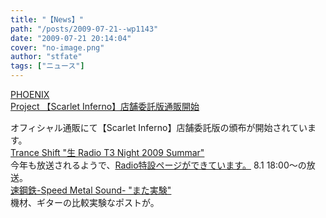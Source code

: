 ```yaml
---
title: "【News】"
path: "/posts/2009-07-21--wp1143"
date: "2009-07-21 20:14:04"
cover: "no-image.png"
author: "stfate"
tags: ["ニュース"]
---
```


<style type="text/css">
<!--
p {white-space: pre-wrap};
-->
</style>

<a class="topics" href="http://www.p-pr.info/" target="_blank">PHOENIX Project 【Scarlet Inferno】店舗委託版通販開始</a>
<div class="news">オフィシャル通販にて【Scarlet Inferno】店舗委託版の頒布が開始されています。</div>
<a class="topics" href="http://www.levolution.info/" target="_blank">Trance Shift "生 Radio T3 Night 2009 Summar"</a>
<div class="news">今年も放送されるようで、<a href="http://www.radio-t3.info/live2009summar/" target="_blank">Radio特設ページができています。</a>
8.1 18:00～の放送。</div>
<a class="topics" href="http://www.sm-sound.com/" target="_blank">速鋼鉄-Speed Metal Sound- "また実験"</a>
<div class="news">機材、ギターの比較実験なポストが。</div>
